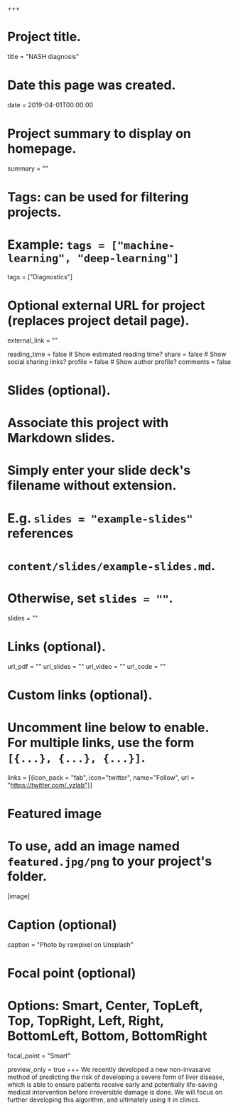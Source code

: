 +++
# Project title.
title = "NASH diagnosis"

# Date this page was created.
date = 2019-04-01T00:00:00

# Project summary to display on homepage.
summary = ""

# Tags: can be used for filtering projects.
# Example: `tags = ["machine-learning", "deep-learning"]`
tags = ["Diagnostics"]

# Optional external URL for project (replaces project detail page).
external_link = ""

reading_time = false  # Show estimated reading time?
share = false  # Show social sharing links?
profile = false  # Show author profile?
comments = false

# Slides (optional).
#   Associate this project with Markdown slides.
#   Simply enter your slide deck's filename without extension.
#   E.g. `slides = "example-slides"` references 
#   `content/slides/example-slides.md`.
#   Otherwise, set `slides = ""`.
slides = ""

# Links (optional).
url_pdf = ""
url_slides = ""
url_video = ""
url_code = ""



# Custom links (optional).
#   Uncomment line below to enable. For multiple links, use the form `[{...}, {...}, {...}]`.
links = [{icon_pack = "fab", icon="twitter", name="Follow", url = "https://twitter.com/_yzlab"}]

# Featured image
# To use, add an image named `featured.jpg/png` to your project's folder. 
[image]
  # Caption (optional)
  caption = "Photo by rawpixel on Unsplash"
  

  # Focal point (optional)
  # Options: Smart, Center, TopLeft, Top, TopRight, Left, Right, BottomLeft, Bottom, BottomRight
  focal_point = "Smart"

   preview_only = true
+++
We recently developed a new non-invasaive method of predicting the risk of developing a severe form of liver disease, which is able to ensure patients receive early and potentially life-saving medical intervention before irreversible damage is done. We will focus on further developing this algorithm, and ultimately using it in clinics.
